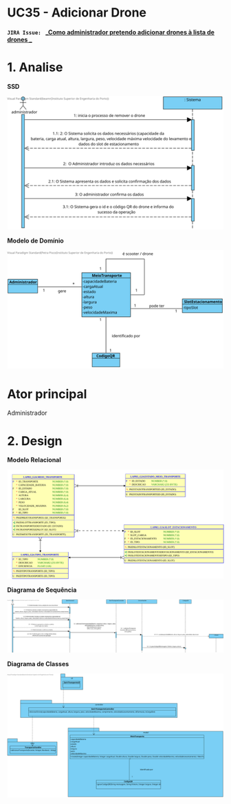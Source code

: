 # **UC35 - Adicionar Drone**


#### `JIRA Issue: ` [_Como administrador pretendo adicionar drones à lista de drones _](https://jira.dei.isep.ipp.pt/browse/LAP3AP5-278)
# **1. Analise**


**SSD**

![UC35_SSD.svg](UC35_SSD.svg)

**Modelo de Domínio**

![UC35_MD.svg](UC35_MD.svg)

# **Ator principal**

Administrador

# **2. Design**


**Modelo Relacional**

![UC35_MER.svg](UC35_MER.svg)

**Diagrama de Sequência**

![UC35_SD.svg](UC35_SD.svg)

**Diagrama de Classes** 

![UC35_CD.svg](UC35_CD.svg)